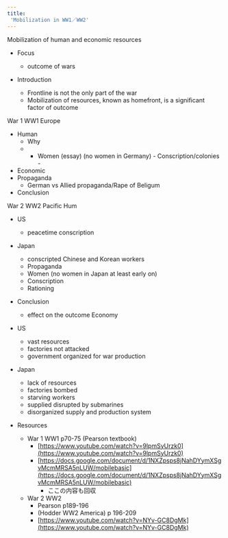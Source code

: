 ```yaml
---
title:
 'Mobilization in WW1／WW2'
---
```


Mobilization of human and economic resources

- Focus
    - outcome of wars

- Introduction
    - Frontline is not the only part of the war
    - Mobilization of resources, known as homefront, is a significant factor of outcome

War 1 WW1 Europe
- Human
    - Why
    - - Women (essay) (no women in Germany) - Conscription/colonies -
- Economic
- Propaganda
    - German vs Allied propaganda/Rape of Beligum
- Conclusion

War 2 WW2 Pacific
Hum
- US
    - peacetime conscription
- Japan
    - conscripted Chinese and Korean workers
    - Propaganda
    - Women (no women in Japan at least early on)
    - Conscription
    - Rationing
- Conclusion
    - effect on the outcome
Economy
- US
    - vast resources
    - factories not attacked
    - government organized for war production
- Japan
    - lack of resources
    - factories bombed
    - starving workers
    - supplied disrupted by submarines
    - disorganized supply and production system

- Resources
    - War 1 WW1 p70-75 (Pearson textbook)
        - [https://www.youtube.com/watch?v=9lpmSyUrzk0](https://www.youtube.com/watch?v=9lpmSyUrzk0)
        - [https://docs.google.com/document/d/1NXZpsps8jNahDYymXSgvMcmMRSA5nLUW/mobilebasic](https://docs.google.com/document/d/1NXZpsps8jNahDYymXSgvMcmMRSA5nLUW/mobilebasic)
            - ここの内容も回収
    - War 2 WW2
        - Pearson p189-196
        - (Hodder WW2 America) p 196-209
        - [https://www.youtube.com/watch?v=NYv-GC8DgMk](https://www.youtube.com/watch?v=NYv-GC8DgMk)
